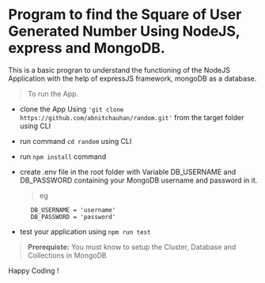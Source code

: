# Program to find the Square of User Generated Number Using NodeJS, express and MongoDB.
This is a basic progran to understand the functioning of the NodeJS Application with the help of expressJS framework, mongoDB as a database.
>To run the App.
- clone the App Using `'git clone https://github.com/abnitchauhan/random.git'` from the target folder using CLI
- run command `cd random` using CLI
- run `npm install` command 
- create .env file in the root folder with Variable DB_USERNAME and DB_PASSWORD containing your MongoDB username and password in it.

  > eg
  
         DB_USERNAME = 'username'
         DB_PASSWORD = 'password'
 - test your application using `npm run test`

 
 
 >**Prerequiste:** 
  You must know to setup the Cluster, Database and Collections in MongoDB
  
  Happy Coding !
